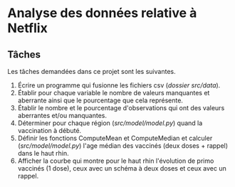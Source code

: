# Analyse des données relative à Netflix


## Tâches
Les tâches demandées dans ce projet sont les suivantes.

1. Écrire un programme qui fusionne les fichiers csv (*dossier src/data*).
2. Établir pour chaque variable le nombre de valeurs manquantes et aberrante ainsi que le pourcentage que cela représente.
3. Établir le nombre et le pourcentage d'observations qui ont des valeurs aberrantes et/ou manquantes.
4. Déterminer pour chaque région (*src/model/model.py*) quand la vaccination à débuté.
5. Définir les fonctions ComputeMean et ComputeMedian et calculer (*src/model/model.py*) l'age médian des vaccinés (deux doses + rappel) dans le haut rhin.
6. Afficher la courbe qui montre pour le haut rhin l'évolution de primo vaccinés (1 dose), ceux avec un schéma à deux doses et ceux avec un rappel. 



